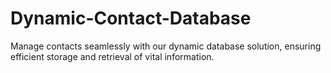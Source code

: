 # Dynamic-Contact-Database
Manage contacts seamlessly with our dynamic database solution, ensuring efficient storage and retrieval of vital information.
